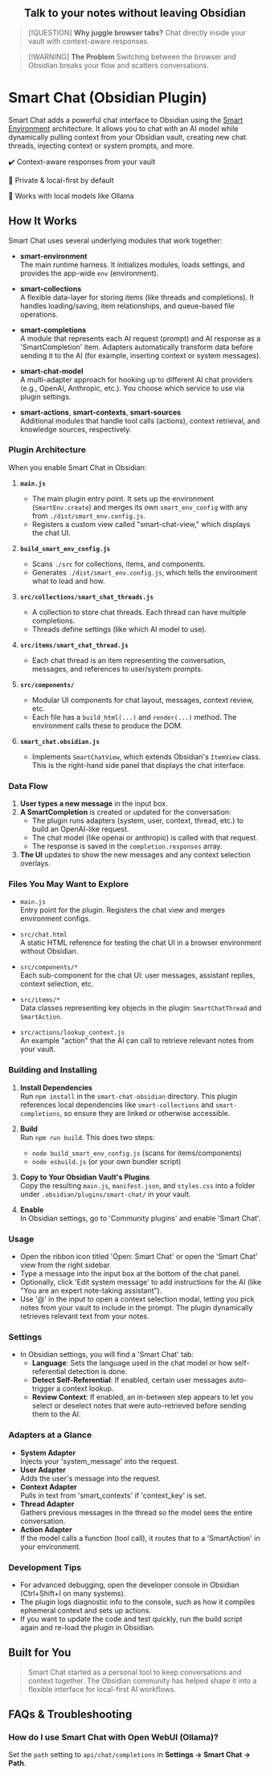 <h2 align="center">
Talk to your notes without leaving Obsidian
</h2>

> [!QUESTION] **Why juggle browser tabs?**
> Chat directly inside your vault with context-aware responses.

> [!WARNING] **The Problem**
> Switching between the browser and Obsidian breaks your flow and scatters conversations.

# Smart Chat (Obsidian Plugin)

Smart Chat adds a powerful chat interface to Obsidian using the [Smart Environment](https://github.com/brianpetro/jsbrains/tree/main/smart-environment) architecture. It allows you to chat with an AI model while dynamically pulling context from your Obsidian vault, creating new chat threads, injecting context or system prompts, and more.

✔️ Context-aware responses from your vault

🔐 Private & local-first by default

🤖 Works with local models like Ollama

## How It Works

Smart Chat uses several underlying modules that work together:

- **smart-environment**  
	The main runtime harness. It initializes modules, loads settings, and provides the app-wide `env` (environment).

- **smart-collections**  
	A flexible data-layer for storing items (like threads and completions). It handles loading/saving, item relationships, and queue-based file operations.

- **smart-completions**  
	A module that represents each AI request (prompt) and AI response as a 'SmartCompletion' item. Adapters automatically transform data before sending it to the AI (for example, inserting context or system messages).

- **smart-chat-model**  
	A multi-adapter approach for hooking up to different AI chat providers (e.g., OpenAI, Anthropic, etc.). You choose which service to use via plugin settings.

- **smart-actions**, **smart-contexts**, **smart-sources**  
	Additional modules that handle tool calls (actions), context retrieval, and knowledge sources, respectively.

### Plugin Architecture

When you enable Smart Chat in Obsidian:

1. **`main.js`**  
	 - The main plugin entry point. It sets up the environment (`SmartEnv.create`) and merges its own `smart_env_config` with any from `./dist/smart_env.config.js`.
	 - Registers a custom view called "smart-chat-view," which displays the chat UI.

2. **`build_smart_env_config.js`**  
	 - Scans `./src` for collections, items, and components.
	 - Generates `./dist/smart_env.config.js`, which tells the environment what to load and how.

3. **`src/collections/smart_chat_threads.js`**  
	 - A collection to store chat threads. Each thread can have multiple completions.
	 - Threads define settings (like which AI model to use).

4. **`src/items/smart_chat_thread.js`**  
	 - Each chat thread is an item representing the conversation, messages, and references to user/system prompts.

5. **`src/components/`**  
	 - Modular UI components for chat layout, messages, context review, etc.  
	 - Each file has a `build_html(...)` and `render(...)` method. The environment calls these to produce the DOM.

6. **`smart_chat.obsidian.js`**  
	 - Implements `SmartChatView`, which extends Obsidian's `ItemView` class. This is the right-hand side panel that displays the chat interface.

### Data Flow

1. **User types a new message** in the input box.
2. **A SmartCompletion** is created or updated for the conversation:
	 - The plugin runs adapters (system, user, context, thread, etc.) to build an OpenAI-like request.
	 - The chat model (like openai or anthropic) is called with that request.
	 - The response is saved in the `completion.responses` array.
3. **The UI** updates to show the new messages and any context selection overlays.

### Files You May Want to Explore

- `main.js`  
	Entry point for the plugin. Registers the chat view and merges environment configs.

- `src/chat.html`  
	A static HTML reference for testing the chat UI in a browser environment without Obsidian.

- `src/components/*`  
	Each sub-component for the chat UI: user messages, assistant replies, context selection, etc.

- `src/items/*`  
	Data classes representing key objects in the plugin: `SmartChatThread` and `SmartAction`.

- `src/actions/lookup_context.js`  
	An example "action" that the AI can call to retrieve relevant notes from your vault.

### Building and Installing

1. **Install Dependencies**  
	 Run `npm install` in the `smart-chat-obsidian` directory. This plugin references local dependencies like `smart-collections` and `smart-completions`, so ensure they are linked or otherwise accessible.

2. **Build**  
	 Run `npm run build`. This does two steps:
	 - `node build_smart_env_config.js` (scans for items/components)
	 - `node esbuild.js` (or your own bundler script)

3. **Copy to Your Obsidian Vault's Plugins**  
	 Copy the resulting `main.js`, `manifest.json`, and `styles.css` into a folder under `.obsidian/plugins/smart-chat/` in your vault.

4. **Enable**  
	 In Obsidian settings, go to 'Community plugins' and enable 'Smart Chat'.

### Usage

- Open the ribbon icon titled 'Open: Smart Chat' or open the 'Smart Chat' view from the right sidebar.
- Type a message into the input box at the bottom of the chat panel.
- Optionally, click 'Edit system message' to add instructions for the AI (like "You are an expert note-taking assistant").
- Use '@' in the input to open a context selection modal, letting you pick notes from your vault to include in the prompt. The plugin dynamically retrieves relevant text from your notes.

### Settings

- In Obsidian settings, you will find a 'Smart Chat' tab:
	- **Language**: Sets the language used in the chat model or how self-referential detection is done.
	- **Detect Self-Referential**: If enabled, certain user messages auto-trigger a context lookup.
	- **Review Context**: If enabled, an in-between step appears to let you select or deselect notes that were auto-retrieved before sending them to the AI.

### Adapters at a Glance

- **System Adapter**  
	Injects your 'system_message' into the request.
- **User Adapter**  
	Adds the user's message into the request.
- **Context Adapter**  
	Pulls in text from 'smart_contexts' if 'context_key' is set.
- **Thread Adapter**  
	Gathers previous messages in the thread so the model sees the entire conversation.
- **Action Adapter**  
	If the model calls a function (tool call), it routes that to a 'SmartAction' in your environment.

### Development Tips

- For advanced debugging, open the developer console in Obsidian (Ctrl+Shift+I on many systems).
- The plugin logs diagnostic info to the console, such as how it compiles ephemeral context and sets up actions.
- If you want to update the code and test quickly, run the build script again and re-load the plugin in Obsidian.

## Built for You

> Smart Chat started as a personal tool to keep conversations and context together. The Obsidian community has helped shape it into a flexible interface for local-first AI workflows.

## FAQs & Troubleshooting

### How do I use Smart Chat with Open WebUI (Ollama)?
Set the `path` setting to `api/chat/completions` in **Settings → Smart Chat → Path**.